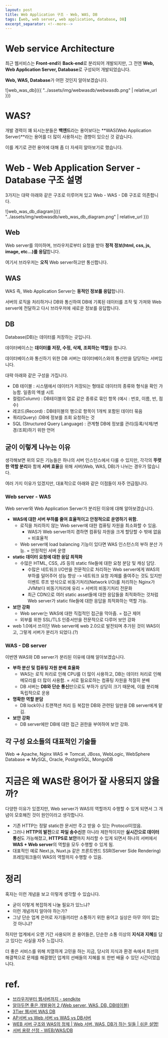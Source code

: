 ```yaml
---
layout: post
title: Web Application 구조 - Web, WAS, DB
tags: [web, web server, web application, database, DB]
excerpt_separator: <!--more-->
---
```


# Web service Architecture

최근 웹서비스는 **Front-end**와 **Back-end**로 분리되어 개발되지만, 그 전엔 **Web, Web Application Server, Database**로 구성되어 개발되었습니다.

**Web, WAS, Database**가 어떤 것인지 알아보겠습니다.

![web_was_db]({{ "../assets/img/webwasdb/webwasdb.png" | relative_url }})

<!--more-->

# WAS?

개발 경력이 꽤 되시는분들은 **백엔드**라는 용어보다는 **WAS(Web Application Server)**라는 용어를 더 많이 사용하시는 경향이 있으신 것 같습니다.

이를 계기로 관련 용어에 대해 좀 더 자세히 알아보기로 했습니다.

# Web - Web Application Server - Database 구조 설명

3가지는 대략 아래와 같은 구조로 이루어져 있고 Web - WAS - DB 구조로 의존합니다.

![web_was_db_diagram]({{ "../assets/img/webwasdb/web_was_db_diagram.png" | relative_url }})

## Web

Web server를 의미하며, 브라우저로부터 요청을 받아 **정적 정보(html, css, js, image, etc...)를 응답**합니다.

여기서 브라우저는 **오직** Web server하고만 통신합니다.

## WAS

WAS 즉, Web Application Server는 **동적인 정보를 응답**합니다.

서버의 로직을 처리하거나 DB와 통신하여 DB에 기록된 데이터를 조작 및 가져와 Web server에 전달하고 다시 브라우저에 새로운 정보를 응답합니다.

## DB

Database(DB)는 데이터를 저장하는 곳입니다.

데이터베이스는 **데이터를 저장, 수정, 삭제, 조회하는 역할**을 합니다.

데이터베이스와 통신하기 위한 DB 서버는 데이터베이스와의 통신만을 담당하는 서버입니다.

대략 아래와 같은 구성을 가집니다.

- DB 테이블 : 시스템에서 데이터가 저장되는 형태로 데이터의 종류와 형식을 확인 가능함. 일종의 엑셀 시트
- 컬럼(Column) : DB테이블의 열로 같은 종류로 묶인 항목 (예시 : 번호, 이름, 반, 점수)
- 레코드(Record) : DB테이블의 행으로 항목이 1개씩 포함된 데이터 묶음
- 쿼리(Query) :DB에 정보를 조회 요청하는 것
- SQL (Structured Query Language) : 관계형 DB에 정보를 관리(등록/삭제/변경/조회)하기 위한 언어

## 굳이 이렇게 나누는 이유

생각해보면 위의 모든 기능들은 하나의 서버 인스턴스에서 다룰 수 있지만, 각각의 **뚜렷한 역할 분리**와 함께 **서버 효율**을 위해 서버(Web, WAS, DB)가 나뉘는 경우가 많습니다.

여러 가지 이유가 있겠지만, 대표적으로 아래와 같은 이점들이 자주 언급됩니다.

### Web server - WAS

Web server와 Web Application Server가 분리된 이유에 대해 알아보겠습니다.

- **WAS에 대한 서버 부하를 줄여 효율적이고 안정적으로 운영하기 위함.**
  - 로직을 처리하지 않는 Web server에 대한 컴퓨팅 자원을 최소화할 수 있음.
    - WAS가 Web server까지 겸하면 컴퓨팅 자원을 크게 할당할 수 밖에 없음 = 비효율적
  - Web server에 load balancing 기능이 있다면 WAS 인스턴스의 부하 분산 가능. = 안정적인 서버 운영
- **static 데이터 요청에 대한 응답 최적화**
  - 수많은 HTML, CSS, JS 등의 static file들에 대한 요청 분담 및 캐싱 담당.
    - 수많은 네트워크 I/O만을 전문적으로 처리하는 Web server에게 WAS의 부하를 덜어주어 성능 향상
      -> 네트워크 요청 자체를 줄여주는 것도 있지만 이벤트 루프 방식으로 비동기처리(Network I/O)를 처리하는 Nginx가 JVM보다 비동기처리에 유리 = 서버의 비동기처리 전문화
    - 최근 CDN으로 여러 static asset들에 대한 응답들을 최적화하는 것처럼 Web server가 static file들에 대한 응답을 최적화하는 역할 가능.
- **보안 강화**
  - Web server는 WAS에 대한 직접적인 접근을 막아줌. = 접근 제어
  - 외부를 위한 SSL/TLS 인증서만을 전문적으로 다루어 보안 강화
- web 1.0에서 쓰이던 Web server에 web 2.0으로 발전되며 추가된 것이 WAS이고, 그렇게 서버가 분리가 되었다.(?)

### WAS - DB server

이번엔 WAS와 DB server가 분리된 이유에 대해 알아보겠습니다.

- **부하 분산 및 컴퓨팅 자원 분배 효율화**
  - WAS는 로직 처리로 인해 CPU를 더 많이 사용하고, DB는 데이터 처리로 인해 메모리를 더 많이 사용함. = 서로 필요로하는 컴퓨팅 자원을 적절히 분배
  - DB 서버는 **DB와 단순 통신**만으로도 부하가 상당히 크기 때문에, 이를 분리해 독립적으로 운용
- **명확한 역할 분담**
  - DB lock이나 트랜잭션 처리 등 복잡한 DB와 관련된 일만을 DB server에게 맡김.
- **보안 강화**
  - DB server에만 DB에 대한 접근 권한을 부여하여 보안 강화.

## 각 구성 요소들의 대표적인 기술들

Web => Apache, Nginx
WAS => Tomcat, JBoss, WebLogic, WebSphere
Database => MySQL, Oracle, PostgreSQL, MongoDB

# 지금은 왜 WAS란 용어가 잘 사용되지 않을까?

다양한 이유가 있겠지만, Web server가 WAS의 역할까지 수행할 수 있게 되면서 그 개념이 모호해진 것이 원인이라고 생각합니다.

- 기존 HTTP는 정말 static한 문서만 주고 받을 수 있는 Protocol이었음.
- 그러나 **HTTP의 발전**으로 **파일 송수신**뿐 아니라 제한적이지만 **실시간으로 데이터 통신**도 가능해졌고, **HTTPS로 보안**까지 처리할 수 있게 되면서 하나의 서버에서 **WAS + Web server**의 역할을 모두 수행할 수 있게 됨.
- 대표적인 예로 Next.js, Nuxt.js 같은 프론트엔드 SSR(Server Side Rendering) 프레임워크들이 WAS의 역할까지 수행할 수 있음.

# 정리

혹자는 이런 개념을 보고 이렇게 생각할 수 있습니다.

- 굳이 이렇게 복잡하게 나눌 필요가 있느냐?
- 이런 개념까지 알아야 하는가?
- 그냥 단순 업계 은어로 자기들끼리만 소통하기 위한 용어고 실상은 아무 의미 없는 것 아니냐?

하지만 업계에서 오랜 기간 사용되어 온 용어들은, 단순한 소통 이상의 **지식과 지혜**를 담고 있다는 사실을 자주 느낍니다.

더 좋은 서비스를 위해 치열하게 고민을 하는 지금, 당시의 지식과 환경 속에서 최선의 해결책으로 문제를 해결했던 업계의 선배들의 지혜를 또 한번 배울 수 있던 시간이었습니다.

# ref.

- [브라우저부터 웹서버까지 - sendkite](https://yeoon.tistory.com/65)
- [알아두면 좋은 개발용어 2 (Web server, WAS, DB, DB테이블)](https://reinvite.tistory.com/86)
- [3Tier 웹서버 WAS DB](https://velog.io/@chy8165/3Tier-%EC%9B%B9%EC%84%9C%EB%B2%84-WAS-DB)
- [AP서버 vs Web 서버 vs WAS vs DB서버](https://rainkim.tistory.com/35)
- [WEB 서버 구조와 WAS의 정체 | Web 서버, WAS, DB가 하는 일들 | 쉬운 설명!](https://www.youtube.com/watch?v=70bzGTx-BHo)
- [서버 용량 산정 - WEB/WAS/DB](https://bisualsense83.tistory.com/entry/%EC%84%9C%EB%B2%84-%EC%9A%A9%EB%9F%89-%EC%82%B0%EC%A0%95-WEB-WAS-DB)
